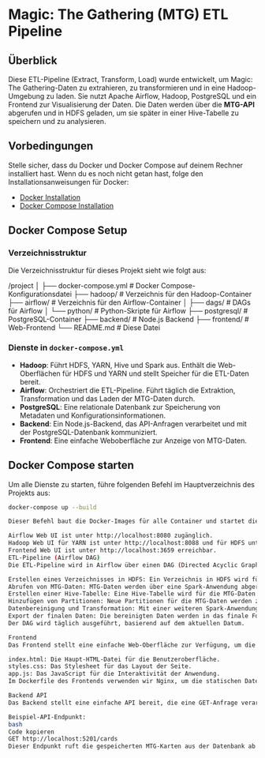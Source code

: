 # Magic: The Gathering (MTG) ETL Pipeline

## Überblick
Diese ETL-Pipeline (Extract, Transform, Load) wurde entwickelt, um Magic: The Gathering-Daten zu extrahieren, zu transformieren und in eine Hadoop-Umgebung zu laden. Sie nutzt Apache Airflow, Hadoop, PostgreSQL und ein Frontend zur Visualisierung der Daten. Die Daten werden über die **MTG-API** abgerufen und in HDFS geladen, um sie später in einer Hive-Tabelle zu speichern und zu analysieren.

## Vorbedingungen
Stelle sicher, dass du Docker und Docker Compose auf deinem Rechner installiert hast. Wenn du es noch nicht getan hast, folge den Installationsanweisungen für Docker:
- [Docker Installation](https://docs.docker.com/get-docker/)
- [Docker Compose Installation](https://docs.docker.com/compose/install/)

## Docker Compose Setup

### Verzeichnisstruktur
Die Verzeichnisstruktur für dieses Projekt sieht wie folgt aus:

/project │ ├── docker-compose.yml # Docker Compose-Konfigurationsdatei ├── hadoop/ # Verzeichnis für den Hadoop-Container ├── airflow/ # Verzeichnis für den Airflow-Container │ ├── dags/ # DAGs für Airflow │ └── python/ # Python-Skripte für Airflow ├── postgresql/ # PostgreSQL-Container ├── backend/ # Node.js Backend ├── frontend/ # Web-Frontend └── README.md # Diese Datei


### Dienste in `docker-compose.yml`
- **Hadoop**: Führt HDFS, YARN, Hive und Spark aus. Enthält die Web-Oberflächen für HDFS und YARN und stellt Speicher für die ETL-Daten bereit.
- **Airflow**: Orchestriert die ETL-Pipeline. Führt täglich die Extraktion, Transformation und das Laden der MTG-Daten durch.
- **PostgreSQL**: Eine relationale Datenbank zur Speicherung von Metadaten und Konfigurationsinformationen.
- **Backend**: Ein Node.js-Backend, das API-Anfragen verarbeitet und mit der PostgreSQL-Datenbank kommuniziert.
- **Frontend**: Eine einfache Weboberfläche zur Anzeige von MTG-Daten.

## Docker Compose starten

Um alle Dienste zu starten, führe folgenden Befehl im Hauptverzeichnis des Projekts aus:

```bash
docker-compose up --build

Dieser Befehl baut die Docker-Images für alle Container und startet die Dienste.

Airflow Web UI ist unter http://localhost:8080 zugänglich.
Hadoop Web UI für YARN ist unter http://localhost:8088 und für HDFS unter http://localhost:9870 erreichbar.
Frontend Web UI ist unter http://localhost:3659 erreichbar.
ETL-Pipeline (Airflow DAG)
Die ETL-Pipeline wird in Airflow über einen DAG (Directed Acyclic Graph) verwaltet, der in airflow/dags/ gespeichert ist. Die Pipeline besteht aus mehreren Aufgaben:

Erstellen eines Verzeichnisses in HDFS: Ein Verzeichnis in HDFS wird für die partitionierten MTG-Daten basierend auf dem aktuellen Datum erstellt.
Abrufen von MTG-Daten: MTG-Daten werden über eine Spark-Anwendung abgerufen und in HDFS gespeichert.
Erstellen einer Hive-Tabelle: Eine Hive-Tabelle wird für die MTG-Daten erstellt, um die Daten später analysieren zu können.
Hinzufügen von Partitionen: Neue Partitionen für die MTG-Daten werden zur Hive-Tabelle hinzugefügt.
Datenbereinigung und Transformation: Mit einer weiteren Spark-Anwendung werden die Daten bereinigt und transformiert.
Export der finalen Daten: Die bereinigten Daten werden in das finale Format exportiert und können weiterverarbeitet oder analysiert werden.
Der DAG wird täglich ausgeführt, basierend auf dem aktuellen Datum.

Frontend
Das Frontend stellt eine einfache Web-Oberfläche zur Verfügung, um die MTG-Daten zu visualisieren. Es besteht aus den Dateien:

index.html: Die Haupt-HTML-Datei für die Benutzeroberfläche.
styles.css: Das Stylesheet für das Layout der Seite.
app.js: Das JavaScript für die Interaktivität der Anwendung.
Im Dockerfile des Frontends verwenden wir Nginx, um die statischen Dateien bereitzustellen.

Backend API
Das Backend stellt eine einfache API bereit, die eine GET-Anfrage verarbeitet, um die MTG-Daten aus der PostgreSQL-Datenbank abzurufen.

Beispiel-API-Endpunkt:
bash
Code kopieren
GET http://localhost:5201/cards
Dieser Endpunkt ruft die gespeicherten MTG-Karten aus der Datenbank ab und stellt sie im Frontend zur Verfügung.

